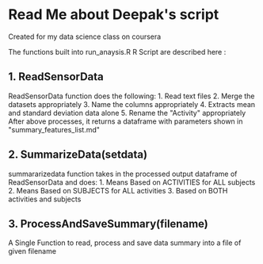 # Read Me about Deepak's script

Created for my data science class on coursera

The functions built into run_anaysis.R R Script are described here :

## 1. ReadSensorData
ReadSensorData function does the following: 
    1. Read text files
    2. Merge the datasets appropriately
    3. Name the columns appropriately
    4. Extracts mean and standard deviation data alone
    5. Rename the "Activity" appropriately
After above processes, it returns a dataframe with parameters shown in "summary_features_list.md"

## 2. SummarizeData(setdata)
summararizedata function takes in the processed output dataframe of ReadSensorData and does:
    1. Means Based on ACTIVITIES for ALL subjects
    2. Means Based on SUBJECTS for ALL activities
    3. Based on BOTH activities and subjects
    
    
## 3. ProcessAndSaveSummary(filename)
A Single Function to read, process and save data summary into a file of given filename
